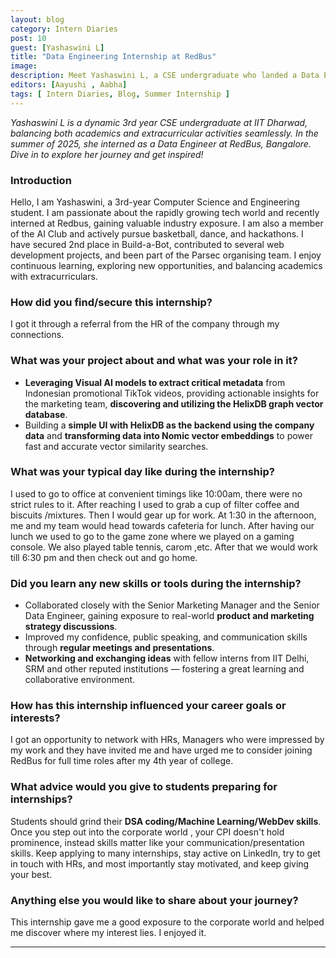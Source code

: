 ```yaml
---
layout: blog
category: Intern Diaries
post: 10
guest: [Yashaswini L]
title: "Data Engineering Internship at RedBus"
image:
description: Meet Yashaswini L, a CSE undergraduate who landed a Data Engineering internship at RedBus right after her 2nd year! Ready for a sneak peek into her amazing journey?
editors: [Aayushi , Aabha]
tags: [ Intern Diaries, Blog, Summer Internship ]
--- 
```


*Yashaswini L is a dynamic 3rd year CSE undergraduate at IIT Dharwad, balancing both academics and extracurricular activities seamlessly. In the summer of 2025, she interned as a Data Engineer at RedBus, Bangalore. Dive in to explore her journey and get inspired!*


### Introduction

Hello, I am Yashaswini, a 3rd-year Computer Science and Engineering student. I am passionate about the rapidly growing tech world and recently interned at Redbus, gaining valuable industry exposure. I am also a member of the AI Club and actively pursue basketball, dance, and hackathons. I have secured 2nd place in Build-a-Bot, contributed to several web development projects, and been part of the Parsec organising team. I enjoy continuous learning, exploring new opportunities, and balancing academics with extracurriculars.

###  How did you find/secure this internship?

I got it through a referral from the HR of the company through my connections.

### What was your project about and what was your role in it?

* **Leveraging Visual AI models to extract critical metadata** from Indonesian promotional TikTok videos, providing actionable insights for the marketing team, **discovering and utilizing the HelixDB graph vector database**.
* Building a **simple UI with HelixDB as the backend using the company data** and **transforming data into Nomic vector embeddings** to power fast and accurate vector similarity searches.

### What was your typical day like during the internship?

I used to go to office at convenient timings like 10:00am, there were no strict rules to it.
After reaching I used to grab a cup of filter coffee and biscuits /mixtures. Then I would gear up for work.
At 1:30 in the afternoon, me and my team would head towards cafeteria for lunch. After having our lunch we used to go to the game zone where we played on a gaming console. We also played table tennis, carom ,etc.
After that we would work till 6:30 pm and then check out and go home.

### Did you learn any new skills or tools during the internship?

* Collaborated closely with the Senior Marketing Manager and the Senior Data Engineer, gaining exposure to real-world **product and marketing strategy discussions**.
* Improved my confidence, public speaking, and communication skills through **regular meetings and presentations**.
* **Networking and exchanging ideas** with fellow interns from IIT Delhi, SRM and other reputed institutions — fostering a great learning and collaborative environment.

### How has this internship influenced your career goals or interests?

I got an opportunity to network with HRs, Managers who were impressed by my work and they have invited me and have urged me to consider joining RedBus for full time roles after my 4th year of college.

### What advice would you give to students preparing for internships?

Students should grind their **DSA coding/Machine Learning/WebDev skills**. Once you step out into the corporate world , your CPI doesn't hold prominence, instead skills matter like your communication/presentation skills.
Keep applying to many internships, stay active on LinkedIn, try to get in touch with HRs, and most importantly stay motivated, and keep giving your best.

### Anything else you would like to share about your journey?

This internship gave me a good exposure to the corporate world and helped me discover where my interest lies. I enjoyed it.

---